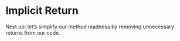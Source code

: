 # Implicit Return

Next up: let’s simplify our method madness by removing unnecessary returns from our code.
